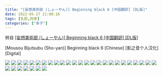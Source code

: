 ```yaml
---
title: "[妄想美術部 (しょーやん)] Beginning black 6 [中国翻訳] [DL版]"
date: 2022-05-27 21:08:16
tags: [乳胶,拘束]
categories: ["本子"]
---
```


转自 [[妄想美術部 (しょーやん)] Beginning black 6 [中国翻訳] [DL版]](https://e-hentai.org/g/1609095/0af14425fe/)

\[Mousou Bijutsubu (Sho-yan)\] Beginning black 6 \[Chinese\] \[影之音个人汉化\] \[Digital\]

![](00.png)
![](01.png)
![](02.png)
![](03.png)
![](04.png)
![](05.png)
![](06.png)
![](07.png)
![](08.png)
![](09.png)
![](10.png)
![](11.png)
![](12.png)
![](13.png)
![](14.png)
![](15.png)
![](16.png)
![](17.png)
![](18.png)
![](19.png)
![](20.png)
![](21.png)
![](22.png)
![](23.png)
![](24.png)
![](25.png)
![](26.png)
![](27.png)
![](28.png)
![](29.png)
![](30.png)
![](31.png)
